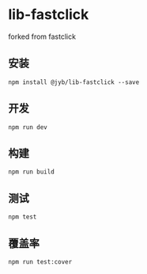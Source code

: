 # lib-fastclick

forked from fastclick 

## 安装

```shell
npm install @jyb/lib-fastclick --save
```

## 开发

```shell
npm run dev
```

## 构建

```shell
npm run build
```

## 测试

```shell
npm test
```

## 覆盖率

```shell
npm run test:cover
```
